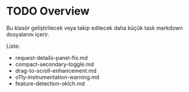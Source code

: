 # TODO Overview
Bu klasör geliştirilecek veya takip edilecek daha küçük task markdown dosyalarını içerir.

Liste:
- request-details-panel-fix.md
- compact-secondary-toggle.md
- drag-to-scroll-enhancement.md
- o11y-instrumentation-warning.md
- feature-detection-oklch.md
